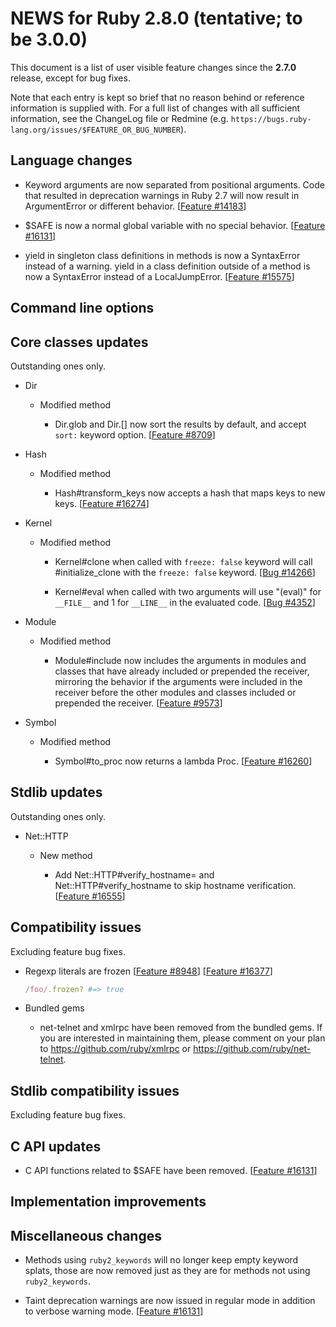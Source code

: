# NEWS for Ruby 2.8.0 (tentative; to be 3.0.0)

This document is a list of user visible feature changes
since the **2.7.0** release, except for bug fixes.

Note that each entry is kept so brief that no reason behind or reference
information is supplied with.  For a full list of changes with all
sufficient information, see the ChangeLog file or Redmine
(e.g. `https://bugs.ruby-lang.org/issues/$FEATURE_OR_BUG_NUMBER`).

## Language changes

* Keyword arguments are now separated from positional arguments.
  Code that resulted in deprecation warnings in Ruby 2.7 will now
  result in ArgumentError or different behavior. [[Feature #14183]]

* $SAFE is now a normal global variable with no special behavior.
  [[Feature #16131]]

* yield in singleton class definitions in methods is now a SyntaxError
  instead of a warning. yield in a class definition outside of a method
  is now a SyntaxError instead of a LocalJumpError.  [[Feature #15575]]

## Command line options

## Core classes updates

Outstanding ones only.

* Dir

    * Modified method

        * Dir.glob and Dir.[] now sort the results by default, and
          accept `sort:` keyword option.  [[Feature #8709]]

* Hash

    * Modified method

        * Hash#transform_keys now accepts a hash that maps keys to new
          keys.  [[Feature #16274]]

* Kernel

    * Modified method

        * Kernel#clone when called with `freeze: false` keyword will call
          #initialize_clone with the `freeze: false` keyword.
          [[Bug #14266]]

        * Kernel#eval when called with two arguments will use "(eval)"
          for `__FILE__` and 1 for `__LINE__` in the evaluated code.
          [[Bug #4352]]

* Module

    * Modified method

        * Module#include now includes the arguments in modules and
          classes that have already included or prepended the receiver,
          mirroring the behavior if the arguments were included in the
          receiver before the other modules and classes included or
          prepended the receiver.  [[Feature #9573]]

* Symbol

    * Modified method

        * Symbol#to_proc now returns a lambda Proc.
          [[Feature #16260]]

## Stdlib updates

Outstanding ones only.

* Net::HTTP

    * New method

        * Add Net::HTTP#verify_hostname= and Net::HTTP#verify_hostname
          to skip hostname verification.  [[Feature #16555]]

## Compatibility issues

Excluding feature bug fixes.

* Regexp literals are frozen [[Feature #8948]] [[Feature #16377]]

    ```ruby
    /foo/.frozen? #=> true
    ```

* Bundled gems

    * net-telnet and xmlrpc have been removed from the bundled gems.
      If you are interested in maintaining them, please comment on
      your plan to https://github.com/ruby/xmlrpc
      or https://github.com/ruby/net-telnet.

## Stdlib compatibility issues

Excluding feature bug fixes.

## C API updates

* C API functions related to $SAFE have been removed.
  [[Feature #16131]]

## Implementation improvements

## Miscellaneous changes

* Methods using `ruby2_keywords` will no longer keep empty keyword
  splats, those are now removed just as they are for methods not
  using `ruby2_keywords`.

* Taint deprecation warnings are now issued in regular mode in
  addition to verbose warning mode.  [[Feature #16131]]


[Bug #4352]:      https://bugs.ruby-lang.org/issues/4352
[Feature #8709]:  https://bugs.ruby-lang.org/issues/8709
[Feature #8948]:  https://bugs.ruby-lang.org/issues/8948
[Feature #9573]:  https://bugs.ruby-lang.org/issues/9573
[Feature #14183]: https://bugs.ruby-lang.org/issues/14183
[Bug #14266]:     https://bugs.ruby-lang.org/issues/14266
[Feature #15575]: https://bugs.ruby-lang.org/issues/15575
[Feature #16131]: https://bugs.ruby-lang.org/issues/16131
[Feature #16260]: https://bugs.ruby-lang.org/issues/16260
[Feature #16274]: https://bugs.ruby-lang.org/issues/16274
[Feature #16377]: https://bugs.ruby-lang.org/issues/16377
[Feature #16555]: https://bugs.ruby-lang.org/issues/16555
